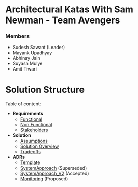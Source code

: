# Architectural Katas With Sam Newman - Team Avengers

### Members 
- Sudesh Sawant (Leader)
- Mayank Upadhyay
- Abhinay Jain
- Suyash Mulye
- Amit Tiwari

# Solution Structure

Table of content: 
- **Requirements**
	- [Functional](https://github.com/mu2712/archkatas/blob/development/Requirements/Functional.md)
	- [Non Functional](https://github.com/mu2712/archkatas/blob/development/Requirements/NonFunctional.md)
   	- [Stakeholders](https://github.com/mu2712/archkatas/blob/development/Requirements/StakeHolders.md)
- **Solution**
	- [Assumptions](https://github.com/mu2712/archkatas/blob/development/Solution/Assumptions.md)
  - [Solution Overview](https://github.com/mu2712/archkatas/blob/development/Solution/SolutionOverview.md)
  - [Tradeoffs](https://github.com/mu2712/archkatas/blob/development/Solution/Tradeoffs.md)
- **ADRs**
	- [Template](https://github.com/mu2712/archkatas/blob/development/ADRs/Template.md)
	- [SystemApproach](https://github.com/mu2712/archkatas/blob/development/ADRs/SystemApproach.md) (Superseded)
	- [SystemApproach_V2](https://github.com/mu2712/archkatas/blob/development/ADRs/SystemApproach_V2.md) (Accepted)
	- [Monitoring](https://github.com/mu2712/archkatas/blob/development/ADRs/Monitoring.md) (Proposed)

